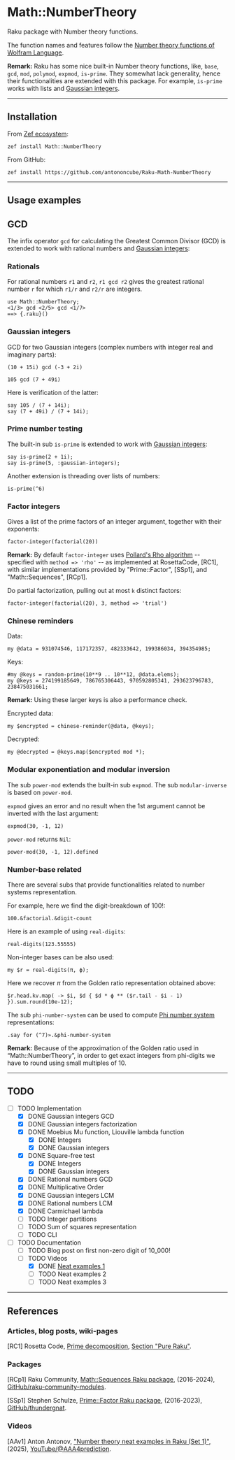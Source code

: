 # Math::NumberTheory

Raku package with Number theory functions.

The function names and features follow the 
[Number theory functions of Wolfram Language](http://reference.wolfram.com/language/guide/NumberTheory.html).

**Remark:**  Raku has some nice built-in Number theory functions, like, `base`, `gcd`, `mod`, `polymod`, `expmod`, `is-prime`. 
They somewhat lack generality, hence their functionalities are extended with this package. 
For example, `is-prime` works with lists and [Gaussian integers](https://en.wikipedia.org/wiki/Gaussian_integer).

-------

## Installation

From [Zef ecosystem](https://raku.land):

```
zef install Math::NumberTheory
```

From GitHub:

```
zef install https://github.com/antononcube/Raku-Math-NumberTheory
```

-------

## Usage examples

## GCD

The infix operator `gcd` for calculating the Greatest Common Divisor (GCD) 
is extended to work with rational numbers and [Gaussian integers](https://en.wikipedia.org/wiki/Gaussian_integer):

### Rationals

For rational numbers `r1` and `r2`, `r1 gcd r2` gives the greatest rational number `r` for which `r1/r` and `r2/r` are integers.

```perl6
use Math::NumberTheory;
<1/3> gcd <2/5> gcd <1/7>
==> {.raku}()
```

### Gaussian integers

GCD for two Gaussian integers (complex numbers with integer real and imaginary parts):

```perl6
(10 + 15i) gcd (-3 + 2i)
```

```perl6
105 gcd (7 + 49i)
```

Here is verification of the latter:

```perl6
say 105 / (7 + 14i);
say (7 + 49i) / (7 + 14i);
```

### Prime number testing

The built-in sub `is-prime` is extended to work with [Gaussian integers](https://en.wikipedia.org/wiki/Gaussian_integer):

```perl6
say is-prime(2 + 1i);
say is-prime(5, :gaussian-integers);
```

Another extension is threading over lists of numbers:

```perl6
is-prime(^6)
```

### Factor integers

Gives a list of the prime factors of an integer argument, together with their exponents:

```perl6
factor-integer(factorial(20))
```

**Remark:** By default `factor-integer` uses [Pollard's Rho algorithm](https://en.wikipedia.org/wiki/Pollard's_rho_algorithm) --
specified with `method => 'rho'` --
as implemented at RosettaCode, [RC1], with similar implementations provided by "Prime::Factor", [SSp1], and "Math::Sequences", [RCp1].

Do partial factorization, pulling out at most `k` distinct factors:

```perl6
factor-integer(factorial(20), 3, method => 'trial')
```


### Chinese reminders

Data:

```perl6
my @data = 931074546, 117172357, 482333642, 199386034, 394354985;
```

Keys:

```perl6
#my @keys = random-prime(10**9 .. 10**12, @data.elems);
my @keys = 274199185649, 786765306443, 970592805341, 293623796783, 238475031661;
```

**Remark:** Using these larger keys is also a performance check.


Encrypted data:

```perl6
my $encrypted = chinese-reminder(@data, @keys);
```

Decrypted:

```perl6
my @decrypted = @keys.map($encrypted mod *);
```

### Modular exponentiation and modular inversion

The sub `power-mod` extends the built-in sub `expmod`.
The sub `modular-inverse` is based on `power-mod`.

`expmod` gives an error and no result when the 1st argument cannot be inverted with the last argument:

```perl6
expmod(30, -1, 12)
```

`power-mod` returns `Nil`:

```perl6
power-mod(30, -1, 12).defined
```


### Number-base related

There are several subs that provide functionalities related to number systems representation.

For example, here we find the digit-breakdown of $100!$:

```perl6
100.&factorial.&digit-count
```

Here is an example of using `real-digits`:

```perl6
real-digits(123.55555)
```

Non-integer bases can be also used:

```perl6
my $r = real-digits(π, ϕ);
```

Here we recover $\pi$ from the Golden ratio representation obtained above:

```perl6
$r.head.kv.map( -> $i, $d { $d * ϕ ** ($r.tail - $i - 1)  }).sum.round(10e-12);
```

The sub `phi-number-system` can be used to compute
[Phi number system](https://mathworld.wolfram.com/PhiNumberSystem.html)
representations:

```perl6
.say for (^7)».&phi-number-system
```

**Remark:** Because of the approximation of the Golden ratio used in “Math::NumberTheory”,
in order to get exact integers from phi-digits we have to round using small multiples of 10. 

-------

## TODO

- [ ] TODO Implementation
  - [X] DONE Gaussian integers GCD
  - [X] DONE Gaussian integers factorization
  - [X] DONE Moebius Mu function, Liouville lambda function 
    - [X] DONE Integers
    - [X] DONE Gaussian integers
  - [X] DONE Square-free test
    - [X] DONE Integers
    - [X] DONE Gaussian integers
  - [X] DONE Rational numbers GCD
  - [X] DONE Multiplicative Order
  - [X] DONE Gaussian integers LCM 
  - [X] DONE Rational numbers LCM
  - [X] DONE Carmichael lambda
  - [ ] TODO Integer partitions
  - [ ] TODO Sum of squares representation
  - [ ] TODO CLI
- [ ] TODO Documentation
  - [ ] TODO Blog post on first non-zero digit of 10_000!
  - [ ] TODO Videos
    - [X] DONE [Neat examples 1](https://www.youtube.com/watch?v=wXXWyRAAPvc)
    - [ ] TODO Neat examples 2
    - [ ] TODO Neat examples 3

-------

## References

### Articles, blog posts, wiki-pages

[RC1] Rosetta Code, [Prime decomposition](https://rosettacode.org/wiki/Prime_decomposition),
[Section "Pure Raku"](https://rosettacode.org/wiki/Prime_decomposition#Pure_Raku).

### Packages 

[RCp1] Raku Community,
[Math::Sequences Raku package](https://github.com/raku-community-modules/Math-Sequences),
(2016-2024),
[GitHub/raku-community-modules](https://github.com/raku-community-modules).

[SSp1] Stephen Schulze,
[Prime::Factor Raku package](https://github.com/thundergnat/Prime-Factor),
(2016-2023),
[GitHub/thundergnat](https://github.com/thundergnat).

### Videos

[AAv1] Anton Antonov,
["Number theory neat examples in Raku (Set 1)"](https://www.youtube.com/watch?v=wXXWyRAAPvc),
(2025),
[YouTube/@AAA4prediction](https://www.youtube.com/@AAA4prediction).